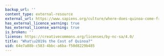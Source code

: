 ```yaml
---
backup_url: ''
content_type: external-resource
external_url: https://www.sapiens.org/culture/where-does-quinoa-come-from/
has_external_licence_warning: true
has_external_license_warning: true
is_broken: ''
license: https://creativecommons.org/licenses/by-nc-sa/4.0/
title: "What\u2019s the Cost of Quinoa?"
uid: 64e7a88b-c583-4bbc-a6ba-f50d8229b485
---
```

